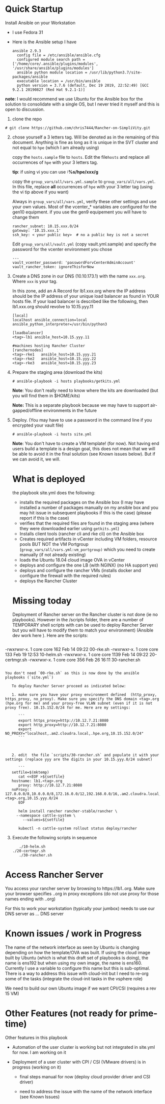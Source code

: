 # Quick Startup

Install Ansible on your Workstation

- I use Fedora 31

- Here is the Ansible setup I have

  ```
  ansible 2.9.3
    config file = /etc/ansible/ansible.cfg
    configured module search path = ['/home/core/.ansible/plugins/modules', '/usr/share/ansible/plugins/modules']
    ansible python module location = /usr/lib/python3.7/site-packages/ansible
    executable location = /usr/bin/ansible
    python version = 3.7.6 (default, Dec 19 2019, 22:52:49) [GCC 9.2.1 20190827 (Red Hat 9.2.1-1)]
  
  ```

**note**: I would recommend we use Ubuntu for the Ansible box for the solution to consolidate with a single OS, but I never tried it myself and this is open to discussion.



1.  clone the repo

   ```
   # git clone https://github.com/chris7444/Rancher-on-SimpliVity.git
   ```

2. chose yourself a 3 letters tag. Will be denoted as <tag> in the remaining of this document. Anything is fine as long as it is unique in the SVT cluster and not equal to `hpe` (which I am already using)

   copy the `hosts.sample` file to `hosts`. Edit the file`hosts` and replace all occurrences of `hpe` with your 3 letters tag.

   **tip**: if using vi you can use **:%s/hpe/xxx/g**

   copy the `group_vars/all/vars.yml.sample` to `group_vars/all/vars.yml`. In this file, replace **all** occurrences of `hpe` with your 3 letter tag (using the vi tip above if you want)

   Always in `group_vars/all/vars.yml`, verify these other settings and use your own values. Most of the vcenter_* variables are configured for the gen10 equipment. if you use the gen9 equipement you will have to change them

   ```
   rancher_subnet: 10.15.xxx.0/24 
   gateway: '10.15.xxx.1'
   ssh_key: < your public key>  # no a public key is not a secret 
   
   ```

   Edit `group_vars/all/vault.yml` (copy vault.yml.sample) and specify the password for the vcenter environment you chose

   ```
   ---
   vault_vcenter_password: 'passwordForvCenterAdminAccount'
   vault_rancher_token: ignoreThisforNow
   ```

   

3. Create a DNS zone in our DNS (10.10.173.1) with the name `xxx.org`. Where `xxx` is your tag.

   In this zone, add an A Record for lb1.xxx.org where the IP address should be the IP address of your unique load balancer as found in YOUR hosts file. If your load balancer is described like the following, then lb1.xxx.org should revolve to 10.15.yyy.11

   ```
   [local]
   localhost ansible_connection=local ansible_python_interpreter=/usr/bin/python3
   
   [loadbalancer]
   <tag>-lb1 ansible_host=10.15.yyy.11
   
   #machines hosting Rancher Cluster
   [ranchernodes]
   <tag>-rke1   ansible_host=10.15.yyy.21
   <tag>-rke2   ansible_host=10.15.yyy.22
   <tag>-rke3   ansible_host=10.15.yyy.23
   ```

4. Prepare the staging area (download the kits)

   ```
   # ansible-playbook -i hosts playbooks/getkits.yml
   ```

   **Note**: You don't really need to know where the kits are downloaded (but you will find them in  $HOME/kits)

   **Note:** This is a separate playbook because we may have to support air-gapped/offline environments in the future

5. Deploy. (You may have to use a password in the command line if you encrypted your vault file)

   ```
   # ansible-playbook -i hosts site.yml
   ```

   

   **Note**: You don't have to create a VM template! (for now). Not having end users build a template is a design goal, this does not mean that we will be able to avoid it in the final solution (see Known issues below). But if we can avoid it, we will.

   # What is deployed

   the playbook site.yml does the following:

   - installs the required packages on the Ansible box (I may have installed a number of packages manually on my ansible box and you may hit issue in subsequent playbooks if this is the case) (please report if this is the case)
   - verifies that the required files are found in the staging area (where they were downloaded earlier using `getkits.yml`)
   - Installs client tools (rancher cli and rke cli) on the Ansible box
   - Creates required artifacts in vCenter including VM folders,  resource pools BUT NOT the VM Portgroup (`group_vars/all/vars.yml:vm_portgroup)` which you need to create manually (if not already existing)
   - loads the Ubuntu 18.04 cloud image OVA in vCenter
   - deploys and configure the one LB (with NGINX) (no HA support yes)
   - deploys and configure the rancher VMs (installs docker and configure the firewall with the required rules)
   - deploys the Rancher Cluster

   

   # Missing today

   Deployment of Rancher server on the Rancher cluster is not done (ie no playbooks). However in the <repo>/scripts folder, there are a number of TEMPORARY shell scripts with can be used to deploy Rancher Server but you will have to modify them to match your environment) (Ansible dev work here ). Here are the scripts:

   ```
-rwxrwxr-x. 1 core core  162 Feb 14 09:22 00-rke.sh
   -rwxrwxr-x. 1 core core  133 Feb 19 12:53 10-helm.sh
-rwxrwxr-x. 1 core core 1139 Feb 14 09:22 20-certmgr.sh
   -rwxrwxr-x. 1 core core  356 Feb 26 16:11 30-rancher.sh
```
   
You don't need `00-rke.sh` as this is now done by the ansible playbooks (`site.yml`)
   
   To deploy Rancher Server proceed as indicated below:
   
   1. make sure you have your proxy environment defined  (http_proxy, https_proxy, no_proxy). Make sure you specify the DNS domain <tag>.org (hpe.org for me) and your proxy-free VLAN subnet (even if it is not proxy free). 10.15.152.0/24 for me. Here are my settings:
   
      ```
      export https_proxy=http://10.12.7.21:8080
      export http_proxy=http://10.12.7.21:8080
      export NO_PROXY="localhost,.am2.cloudra.local,.hpe.org,10.15.152.0/24"
      ```
   
      
   
   2. edit  the file `scripts/30-rancher.sh` and populate it with your settings (replace yyy are the digits in your 10.15.yyy.0/24 subnet)

      ```
   setfile=$(mktemp)
      cat <<EOF >${setfile}
   hostname: lb1.<tag>.org
      proxy: http://10.12.7.21:8080
   noProxy: 127.0.0.0/8,10.0.0.0/8,172.16.0.0/12,192.168.0.0/16,.am2.cloudra.local,.<tag>.org,10.15.yyy.0/24
      EOF
   
      helm install rancher rancher-stable/rancher \
     --namespace cattle-system \
        --values=${setfile}
   
      kubectl -n cattle-system rollout status deploy/rancher
   ```
   
   
   
3. Execute the following scripts in sequence
   
   ```
      ./10-helm.sh
   ./20-certmgr.sh
      ./30-rancher.sh
   ```
   
   
   
# Access Rancher Server
   
You access your rancher server by browsing to https://lb1.<tag>.org. Make sure your browser specifies .<tag>.org in proxy exceptions (do not use proxy for those names ending with .<tag>.org)
   
For this to work your workstation (typically your jumbox) needs to use our DNS server as ... DNS server
   
   # Known issues / work in Progress
   
   The name of the network interface as seen by Ubuntu  is changing depending on how the template/OVA was built. If using the cloud image built by Ubuntu (which is what this draft set of playbooks is doing), the name is ens192 but when using my own image, the name is ens160. Currently I use a variable to configure this name but this is sub-optimal. There is a way to address this issue with cloud-init but I need to re-org some of the tasks (integrate the cloud-init tasks in the vsphere role)
   
   We need to build our own Ubuntu image if we want CPI/CSI (requires a rev 15 VM)
   
   
   
   # Other Features (not ready for prime-time)
   
   Other features in this playbook 
   
   - Automation of the user cluster is working but not integrated in site.yml for now. I am working on it
   
   - Deployment of a user cluster with CPI / CSI (VMware drivers) is in progress (working on it)
   
     - final steps manual for now (deploy cloud provider driver and CSI driver)
   
     - need to address the issue with the name of the network interface (see Known Issues)
   
   
   
   